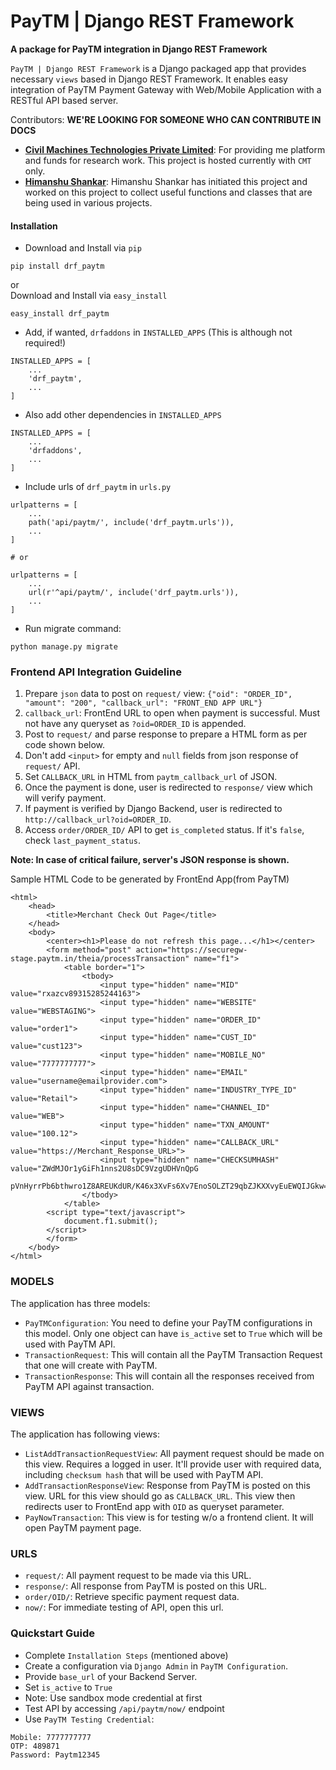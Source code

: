 # PayTM | Django REST Framework

**A package for PayTM integration in Django REST Framework**<br>

`PayTM | Django REST Framework` is a Django packaged app that provides necessary `views` based in Django REST Framework.
It enables easy integration of PayTM Payment Gateway with Web/Mobile Application with a RESTful API based server.

Contributors: **WE'RE LOOKING FOR SOMEONE WHO CAN CONTRIBUTE IN DOCS**
- **[Civil Machines Technologies Private Limited](https://github.com/civilmahines)**: For providing me platform and
funds for research work. This project is hosted currently with `CMT` only. 
- **[Himanshu Shankar](https://github.com/iamhssingh)**: Himanshu Shankar has initiated this project and worked on this
project to collect useful functions and classes that are being used in various projects.

#### Installation

- Download and Install via `pip`
```
pip install drf_paytm
```
or<br>
Download and Install via `easy_install`
```
easy_install drf_paytm
```
- Add, if wanted, `drfaddons` in `INSTALLED_APPS` (This is although not required!)
```
INSTALLED_APPS = [
    ...
    'drf_paytm',
    ...
]
```
- Also add other dependencies in `INSTALLED_APPS`<br>
```
INSTALLED_APPS = [
    ...
    'drfaddons',
    ...
]
```
- Include urls of `drf_paytm` in `urls.py`
```
urlpatterns = [
    ...
    path('api/paytm/', include('drf_paytm.urls')),
    ...
]

# or

urlpatterns = [
    ...
    url(r'^api/paytm/', include('drf_paytm.urls')),
    ...
]
```
- Run migrate command:
```
python manage.py migrate
```

### Frontend API Integration Guideline
1. Prepare `json` data to post on `request/` view: `{"oid": "ORDER_ID", "amount": "200", "callback_url": "FRONT_END APP URL"}`
2. `callback_url`: FrontEnd URL to open when payment is successful. Must not have any queryset as `?oid=ORDER_ID` is 
appended.
3. Post to `request/` and parse response to prepare a HTML form as per code shown below.
4. Don't add `<input>` for empty and `null` fields from json response of `request/` API.
5. Set `CALLBACK_URL` in HTML from `paytm_callback_url` of JSON.
6. Once the payment is done, user is redirected to `response/` view which will verify payment.
7. If payment is verified by Django Backend, user is redirected to `http://callback_url?oid=ORDER_ID`.
8. Access `order/ORDER_ID/` API to get `is_completed` status. If it's `false`, check `last_payment_status`.

**Note: In case of critical failure, server's JSON response is shown.**

Sample HTML Code to be generated by FrontEnd App(from PayTM)
```
<html>
    <head>
        <title>Merchant Check Out Page</title>
    </head>
    <body>
        <center><h1>Please do not refresh this page...</h1></center>
        <form method="post" action="https://securegw-stage.paytm.in/theia/processTransaction" name="f1">
            <table border="1">
                <tbody>
                    <input type="hidden" name="MID" value="rxazcv89315285244163">
                    <input type="hidden" name="WEBSITE" value="WEBSTAGING">
                    <input type="hidden" name="ORDER_ID" value="order1">
                    <input type="hidden" name="CUST_ID" value="cust123">
                    <input type="hidden" name="MOBILE_NO" value="7777777777">
                    <input type="hidden" name="EMAIL" value="username@emailprovider.com">
                    <input type="hidden" name="INDUSTRY_TYPE_ID" value="Retail">
                    <input type="hidden" name="CHANNEL_ID" value="WEB">
                    <input type="hidden" name="TXN_AMOUNT" value="100.12">
                    <input type="hidden" name="CALLBACK_URL" value="https://Merchant_Response_URL>">
                    <input type="hidden" name="CHECKSUMHASH" value="ZWdMJOr1yGiFh1nns2U8sDC9VzgUDHVnQpG
                    pVnHyrrPb6bthwro1Z8AREUKdUR/K46x3XvFs6Xv7EnoSOLZT29qbZJKXXvyEuEWQIJGkw=">
                </tbody>
            </table>
        <script type="text/javascript">
            document.f1.submit();
        </script>
        </form>
    </body>
</html>
```

### MODELS
The application has three models:

- `PayTMConfiguration`: You need to define your PayTM configurations in this model. Only one object can have
`is_active` set to `True` which will be used with PayTM API.
- `TransactionRequest`: This will contain all the PayTM Transaction Request that one will create with PayTM.
- `TransactionResponse`: This will contain all the responses received from PayTM API against transaction.

### VIEWS
The application has following views:

- `ListAddTransactionRequestView`: All payment request should be made on this view. Requires a logged in user.
It'll provide user with required data, including `checksum hash` that will be used with PayTM API.
- `AddTransactionResponseView`: Response from PayTM is posted on this view. URL for this view should go as 
`CALLBACK_URL`. This view then redirects user to FrontEnd app with `OID` as queryset parameter.
- `PayNowTransaction`: This view is for testing w/o a frontend client. It will open PayTM payment page.

### URLS
- `request/`: All payment request to be made via this URL.
- `response/`: All response from PayTM is posted on this URL.
- `order/OID/`: Retrieve specific payment request data.
- `now/`: For immediate testing of API, open this url.

### Quickstart Guide

- Complete `Installation Steps` (mentioned above)
- Create a configuration via `Django Admin` in `PayTM Configuration`.
- Provide `base_url` of your Backend Server.
- Set `is_active` to `True`
- Note: Use sandbox mode credential at first
- Test API by accessing `/api/paytm/now/` endpoint
- Use `PayTM Testing Credential`:
```
Mobile: 7777777777
OTP: 489871
Password: Paytm12345
```
